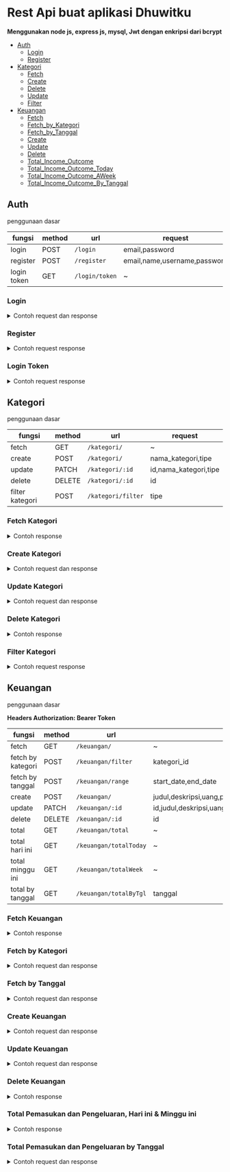 # Rest Api buat aplikasi Dhuwitku

**Menggunakan node js, express js, mysql, Jwt dengan enkripsi dari bcrypt**

- [Auth](https://github.com/cahyo40/Dhuwitku-API#auth)
  - [Login](https://github.com/cahyo40/Dhuwitku-API#login)
  - [Register](https://github.com/cahyo40/Dhuwitku-API#register)
- [Kategori](https://github.com/cahyo40/Dhuwitku-API#kategori)
  - [Fetch](https://github.com/cahyo40/Dhuwitku-API#fetch-kategori)
  - [Create](https://github.com/cahyo40/Dhuwitku-API#create-kategori)
  - [Delete](https://github.com/cahyo40/Dhuwitku-API#delete-kategori)
  - [Update](https://github.com/cahyo40/Dhuwitku-API#update-kategori)
  - [Filter](https://github.com/cahyo40/Dhuwitku-API#filter-kategori)
- [Keuangan](https://github.com/cahyo40/Dhuwitku-API#keuangan)
  - [Fetch](https://github.com/cahyo40/Dhuwitku-API#fetch-keuangan)
  - [Fetch_by_Kategori](https://github.com/cahyo40/Dhuwitku-API#fetch-by-kategori)
  - [Fetch_by_Tanggal](https://github.com/cahyo40/Dhuwitku-API#fetch-by-tanggal)
  - [Create](https://github.com/cahyo40/Dhuwitku-API#create-keuangan)
  - [Update](https://github.com/cahyo40/Dhuwitku-API#update-keuangan)
  - [Delete](https://github.com/cahyo40/Dhuwitku-API#delete-keuangan)
  - [Total_Income_Outcome](https://github.com/cahyo40/Dhuwitku-API#total-pemasukan-dan-pengeluaran-hari-ini--minggu-ini)
  - [Total_Income_Outcome_Today](https://github.com/cahyo40/Dhuwitku-API#total-pemasukan-dan-pengeluaran-hari-ini--minggu-ini)
  - [Total_Income_Outcome_AWeek](https://github.com/cahyo40/Dhuwitku-API#total-pemasukan-dan-pengeluaran-hari-ini--minggu-ini)
  - [Total_Income_Outcome_By_Tanggal](https://github.com/cahyo40/Dhuwitku-API#total-pemasukan-dan-pengeluaran-by-tanggal)

## Auth

penggunaan dasar

| fungsi      | method | url            | request                      |
| ----------- | ------ | -------------- | ---------------------------- |
| login       | POST   | `/login`       | email,password               |
| register    | POST   | `/register`    | email,name,username,password |
| login token | GET    | `/login/token` | ~                            |

### Login

<details>

<summary>Contoh request dan response</summary>

_contoh request_

```json
{
  "email": "mail@mail.com",
  "password": "password"
}
```

_response_

```json
{
  "message": "Login Successfully",
  "token": "Token"
}
```

</details>

### Register

<details>

<summary>Contoh request response</summary>

_contoh request_

```json
{
  "email": "mail@mail.com",
  "name": "dhuwitku",
  "username": "dhuwitkuu",
  "password": "password"
}
```

_response_

```json
{
  "email": "mail@gmail.com",
  "name": "name",
  "username": "username",
  "password": "password",
  "createdAt": "2022-12-19T10:43:54.000Z",
  "updatedAt": "2022-12-19T10:43:54.000Z"
}
```

</details>

### Login Token

<details>

<summary>Contoh request response</summary>

_response_

```json
{
  "email": "mail@gmail.com",
  "name": "name",
  "username": "username",
  "password": "password",
  "createdAt": "2022-12-19T10:43:54.000Z",
  "updatedAt": "2022-12-19T10:43:54.000Z"
}
```

</details>

## Kategori

penggunaan dasar

| fungsi          | method | url                | request               |
| --------------- | ------ | ------------------ | --------------------- |
| fetch           | GET    | `/kategori/`       | ~                     |
| create          | POST   | `/kategori/`       | nama_kategori,tipe    |
| update          | PATCH  | `/kategori/:id`    | id,nama_kategori,tipe |
| delete          | DELETE | `/kategori/:id`    | id                    |
| filter kategori | POST   | `/kategori/filter` | tipe                  |

### Fetch Kategori

<details>

<summary>Contoh response</summary>

_response_

```json
{
  "message": "Semua Kategori",
  "item_count": 1,
  "kategori": [
    {
      "id_kategori": "id_kategori",
      "nama_kategori": "makan",
      "tipe": "pengeluaran",
      "createdAt": "2022-12-19T14:57:32.000Z",
      "updatedAt": "2022-12-19T14:57:32.000Z"
    }
  ]
}
```

</details>

### Create Kategori

<details>

<summary>Contoh request dan response</summary>

_contoh request_

```json
{
  "nama_kategori": "makan",
  "tipe": "pengeluaran"
}
```

_response_

```json
{
  "message": "Kategori sukses ditambahkan"
}
```

</details>

### Update Kategori

<details>

<summary>Contoh request  dan response</summary>

_request_

```json
{
  "nama_kategori": "makan",
  "tipe": "pengeluaran"
}
```

_response_

```json
{
  "message": "Kategori sukses diperbarui"
}
```

</details>

### Delete Kategori

<details>

<summary>Contoh response</summary>

_response_

```json
{
  "message": "Kategori sukses dihapus"
}
```

</details>

### Filter Kategori

<details>

<summary>Contoh request response</summary>

_request_

```json
{
  "tipe": "pemasukan"
}
```

_response_

```json
{
  "message": "Semua Kategori",
  "item_count": 1,
  "kategori": [
    {
      "id_kategori": "id_kategori",
      "nama_kategori": "makan",
      "tipe": "pengeluaran",
      "createdAt": "2022-12-19T14:57:32.000Z",
      "updatedAt": "2022-12-19T14:57:32.000Z"
    }
  ]
}
```

</details>

## Keuangan

penggunaan dasar

**Headers Authorization: Bearer Token**

| fungsi            | method | url                    | request                                                    |
| ----------------- | ------ | ---------------------- | ---------------------------------------------------------- |
| fetch             | GET    | `/keuangan/`           | ~                                                          |
| fetch by kategori | POST   | `/keuangan/filter`     | kategori_id                                                |
| fetch by tanggal  | POST   | `/keuangan/range`      | start_date,end_date                                        |
| create            | POST   | `/keuangan/`           | judul,deskripsi,uang,pengeluaran,kategori_id,email_user    |
| update            | PATCH  | `/keuangan/:id`        | id,judul,deskripsi,uang,pengeluaran,kategori_id,email_user |
| delete            | DELETE | `/keuangan/:id`        | id                                                         |
| total             | GET    | `/keuangan/total`      | ~                                                          |
| total hari ini    | GET    | `/keuangan/totalToday` | ~                                                          |
| total minggu ini  | GET    | `/keuangan/totalWeek`  | ~                                                          |
| total by tanggal  | GET    | `/keuangan/totalByTgl` | tanggal                                                    |

### Fetch Keuangan

<details>

<summary>Contoh response </summary>

_response_

```json
{
  "message": "Semua data keuangan",
  "item_count": 1,
  "email": "email@mail.com",
  "keuangan": [
    {
      "id": "id",
      "judul": "Mie Ayam kuah soto",
      "deskripsi": "enak",
      "uang": 15000,
      "pengeluaran": 1,
      "kategori_id": "kategori_id",
      "tanggal": "2022-12-19",
      "email_user": "email@mail.com",
      "createdAt": "2022-12-19T13:57:55.000Z",
      "updatedAt": "2022-12-19T13:57:55.000Z"
    }
  ]
}
```

</details>

### Fetch by Kategori

<details>

<summary>Contoh request dan response </summary>

_request_

```json
{
  "kategori_id": "id"
}
```

_response_

```json
{
  "message": "Semua data keuangan",
  "item_count": 1,
  "email": "email@mail.com",
  "keuangan": [
    {
      "id": "id",
      "judul": "Mie Ayam kuah soto",
      "deskripsi": "enak",
      "uang": 15000,
      "pengeluaran": 1,
      "kategori_id": "kategori_id",
      "tanggal": "2022-12-19",
      "email_user": "email@mail.com",
      "createdAt": "2022-12-19T13:57:55.000Z",
      "updatedAt": "2022-12-19T13:57:55.000Z"
    }
  ]
}
```

</details>

### Fetch by Tanggal

<details>

<summary>Contoh request dan response </summary>

_request_

```json
{
  "start_date": "2022-12-10",
  "end_date": "2022-12-25"
}
```

_response_

```json
{
  "message": "Semua data keuangan",
  "item_count": 1,
  "email": "email@mail.com",
  "keuangan": [
    {
      "id": "id",
      "judul": "Mie Ayam kuah soto",
      "deskripsi": "enak",
      "uang": 15000,
      "pengeluaran": 1,
      "kategori_id": "kategori_id",
      "tanggal": "2022-12-19",
      "email_user": "email@mail.com",
      "createdAt": "2022-12-19T13:57:55.000Z",
      "updatedAt": "2022-12-19T13:57:55.000Z"
    }
  ]
}
```

</details>

### Create Keuangan

<details>

<summary>Contoh request dan response </summary>

_request_

```json
{
  "judul": "Mie Ayam kuah soto",
  "deskripsi": "mie ayam",
  "uang": 15000,
  "pengeluaran": 0,
  "kategori_id": "kategori_id",
  "email_user": "mail@mail.com"
}
```

`NOTE: pengeluaran berisi 0 atau 1, 0 untuk pemasukan dan 1 untuk pengeluaran`

_response_

```json
{
  "message": "Keuangan sukses ditambahkan"
}
```

</details>

### Update Keuangan

<details>

<summary>Contoh request dan response </summary>

_request_

```json
{
  "judul": "Mie Ayam kuah soto",
  "deskripsi": "mie ayam",
  "uang": 15000,
  "pengeluaran": 0,
  "kategori_id": "kategori_id",
  "email_user": "mail@mail.com"
}
```

`NOTE: pengeluaran berisi 0 atau 1, 0 untuk pemasukan dan 1 untuk pengeluaran`

_response_

```json
{
  "message": "Keuangan sukses diperbarui"
}
```

</details>

### Delete Keuangan

<details>

<summary>Contoh response </summary>

_response_

```json
{
  "message": "Keuangan sukses di hapus"
}
```

</details>

### Total Pemasukan dan Pengeluaran, Hari ini & Minggu ini

<details>

<summary>Contoh response </summary>

_response_

```json
{
  "total": {
    "pemasukan": 30000,
    "pengeluaran": 23000
  }
}
```

</details>

### Total Pemasukan dan Pengeluaran by Tanggal

<details>

<summary>Contoh request dan response </summary>

_request_

```json
{
  "tanggal": "2022-12-19"
}
```

_response_

```json
{
  "tanggal": "2022-12-19",
  "total": {
    "pemasukan": 8000,
    "pengeluaran": 25000
  }
}
```

</details>
